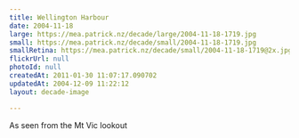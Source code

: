 ```yaml
---
title: Wellington Harbour
date: 2004-11-18
large: https://mea.patrick.nz/decade/large/2004-11-18-1719.jpg
small: https://mea.patrick.nz/decade/small/2004-11-18-1719.jpg
smallRetina: https://mea.patrick.nz/decade/small/2004-11-18-1719@2x.jpg
flickrUrl: null
photoId: null
createdAt: 2011-01-30 11:07:17.090702
updatedAt: 2004-12-09 11:22:12
layout: decade-image

---
```

As seen from the Mt Vic lookout
